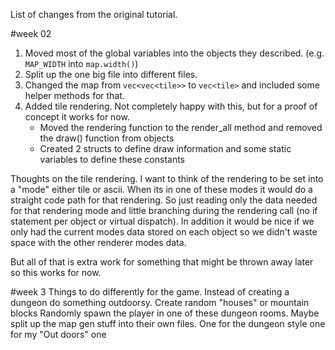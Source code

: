 
List of changes from the original tutorial.


#week 02
1. Moved most of the global variables into the objects they described. (e.g. `MAP_WIDTH` into `map.width()`)
2. Split up the one big file into different files.
3. Changed the map from `vec<vec<tile>>` to `vec<tile>` and included some helper methods for that.
4. Added tile rendering. Not completely happy with this, but for a proof of concept it works for now.
    - Moved the rendering function to the render_all method and removed the draw() function from objects
    - Created 2 structs to define draw information and some static variables to define these constants


Thoughts on the tile rendering.
I want to think of the rendering to be set into a "mode" either tile or ascii. When its in one of these modes it would do a straight code path for that rendering. So just reading only the data needed for that rendering mode and little branching during the rendering call (no if statement per object or virtual dispatch). In addition it would be nice if we only had the current modes data stored on each object so we didn't waste space with the other renderer modes data. 

But all of that is extra work for something that might be thrown away later so this works for now.

#week 3
Things to do differently for the game.
Instead of creating a dungeon do something outdoorsy. Create random "houses" or mountain blocks
Randomly spawn the player in one of these dungeon rooms.
Maybe split up the map gen stuff into their own files. One for the dungeon style
one for my "Out doors" one
